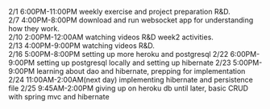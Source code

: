 2/1 6:00PM-11:00PM weekly exercise and project preparation R&D.   
2/7 4:00PM-8:00PM download and run websocket app for understanding how they work.  
2/10 2:00PM-12:00AM watching videos R&D week2 activities.  
2/13 4:00PM-9:00PM watching videos R&D.  
2/16 5:00PM-8:00PM setting up more heroku and postgresql
2/22 6:00PM-9:00PM setting up postgresql locally and setting up hibernate
2/23 5:00PM-9:00PM learning about dao and hibernate, prepping for implementation
2/24 11:00AM-2:00AM(next day) implementing hibernate and persistence file
2/25 9:45AM-2:00PM giving up on heroku db until later, basic CRUD with spring mvc and hibernate

